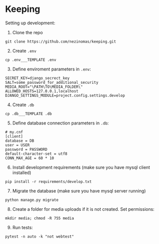 # Keeping

Setting up development:

1. Clone the repo
```
git clone https://github.com/nezinomas/keeping.git
```

2. Create `.env`
```
cp .env___TEMPLATE .env
```

3. Define enviroment parameters in `.env`:
```
SECRET_KEY=django_secrect_key
SALT=some_password_for_additional_security
MEDIA_ROOT="\PATH\TO\MEDIA_FOLDER\"
ALLOWED_HOSTS=127.0.0.1,localhost
DJANGO_SETTINGS_MODULE=project.config.settings.develop
```

4. Create `.db`
```
cp .db___TEMPLATE .db
```

5. Define database connection parameters in `.db`:
```
# my.cnf
[client]
database = DB
user = USER
password = PASSWORD
default-character-set = utf8
CONN_MAX_AGE = 60 * 10
```

6. Install development requirements (make sure you have mysql client installed)
```
pip install -r requirements/develop.txt
```

7. Migrate the database (make sure you have mysql server running)
```
python manage.py migrate
```

8. Create a folder for media uploads if it is not created. Set permissions:
```
mkdir media; chmod -R 755 media
```

9. Run tests:
```
pytest -n auto -k "not webtest"
```
